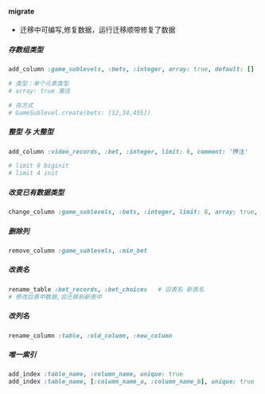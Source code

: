 #### migrate
- 迁移中可编写,修复数据，运行迁移顺带修复了数据
##### 存数组类型
```ruby
add_column :game_sublevels, :bets, :integer, array: true, default: []

# 类型：单个元素类型
# array: true 激活

# 存方式
# GameSublevel.create(bets: [12,34,455])
```

##### 整型 与 大整型
```ruby
add_column :video_records, :bet, :integer, limit: 8, comment: '押注'

# limit 8 biginit
# limit 4 init
```

##### 改变已有数据类型
```ruby
change_column :game_sublevels, :bets, :integer, limit: 8, array: true, comment: '分级赌注列表'
```

##### 删除列
```ruby
remove_column :game_sublevels, :min_bet
```

##### 改表名
```ruby
rename_table :bet_records, :bet_choices   # 旧表名 新表名
# 修改后表中数据,会迁移到新表中
```

##### 改列名
```ruby
rename_column :table, :old_column, :new_column
```

##### 唯一索引
```ruby
add_index :table_name, :column_name, unique: true
add_index :table_name, [:column_name_a, :column_name_b], unique: true  # 多列同时索引
```

